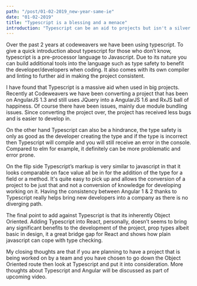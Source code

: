 ```yaml
---
path: "/post/01-02-2019_new-year-same-ie"
date: "01-02-2019"
title: "Typescript is a blessing and a menace"
introduction: "Typescript can be an aid to projects but isn't a silver bullet"
---
```


Over the past 2 years at codeweavers we have been using typescript. To give a quick introduction about typescript for those who don’t know, typescript is a pre-processor language to Javascript. Due to its nature you can build additional tools into the language such as type safety to benefit the developer/developers when coding. It also comes with its own compiler and linting to further aid in making the project consistent.

I have found that Typescript is a massive aid when used in big projects. Recently at Codeweavers we have been converting a project that has been on AngularJS 1.3 and still uses JQuery into a AngularJS 1.6 and RxJS ball of happiness. Of course there have been issues, mainly due module bundling issues. Since converting the project over, the project has received less bugs and is easier to develop in. 

On the other hand Typescript can also be a hindrance, the type safety is only as good as the developer creating the type and if the type is incorrect then Typescript will compile and you will still receive an error in the console. Compared to elm for example, it definitely can be more problematic and error prone.

On the flip side Typescript’s markup is very similar to javascript in that it looks comparable on face value all be in for the addition of the type for a field or a method. It's quite easy to pick up and allows the conversion of a project to be just that and not a conversion of knowledge for developing working on it. Having the consistency between Angular 1 & 2 thanks to Typescript really helps bring new developers into a company as there is no diverging path.

The final point to add against Typescript is that its inherently Object Oriented. Adding Typescript into React, personally, doesn’t seems to bring any significant benefits to the development of the project, prop types albeit basic in design, it a great bridge gap for React and shows how plain javascript can cope with type checking.

My closing thoughts are that if you are planning to have a project that is being worked on by a team and you have chosen to go down the Object Oriented route then look at Typescript and put it into consideration. More thoughts about Typescript and Angular will be discussed as part of upcoming video.
